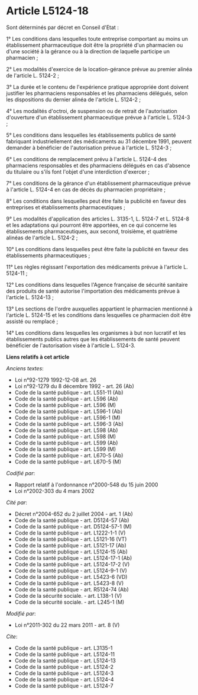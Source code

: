 # Article L5124-18

Sont déterminés par décret en Conseil d'Etat : 

1° Les conditions dans lesquelles toute entreprise comportant au moins un établissement pharmaceutique doit être la propriété
d'un pharmacien ou d'une société à la gérance ou à la direction de laquelle participe un pharmacien ; 

2° Les modalités d'exercice de la location-gérance prévue au premier alinéa de l'article L. 5124-2 ; 

3° La durée et le contenu de l'expérience pratique appropriée dont doivent justifier les pharmaciens responsables et les
pharmaciens délégués, selon les dispositions du dernier alinéa de l'article L. 5124-2 ; 

4° Les modalités d'octroi, de suspension ou de retrait de l'autorisation d'ouverture d'un établissement pharmaceutique prévue
à l'article L. 5124-3 ; 

5° Les conditions dans lesquelles les établissements publics de santé fabriquant industriellement des médicaments au 31
décembre 1991, peuvent demander à bénéficier de l'autorisation prévue à l'article L. 5124-3 ; 

6° Les conditions de remplacement prévu à l'article L. 5124-4 des pharmaciens responsables et des pharmaciens délégués en cas
d'absence du titulaire ou s'ils font l'objet d'une interdiction d'exercer ; 

7° Les conditions de la gérance d'un établissement pharmaceutique prévue à l'article L. 5124-4 en cas de décès du pharmacien
propriétaire ; 

8° Les conditions dans lesquelles peut être faite la publicité en faveur des entreprises et établissements pharmaceutiques ; 

9° Les modalités d'application des articles L. 3135-1, L. 5124-7 et L. 5124-8 et les adaptations qui pourront être apportées,
en ce qui concerne les établissements pharmaceutiques, aux second, troisième, et quatrième alinéas de l'article L. 5124-2 ; 

10° Les conditions dans lesquelles peut être faite la publicité en faveur des établissements pharmaceutiques ; 

11° Les règles régissant l'exportation des médicaments prévue à l'article L. 5124-11 ; 

12° Les conditions dans lesquelles l'Agence française de sécurité sanitaire des produits de santé autorise l'importation des
médicaments prévue à l'article L. 5124-13 ; 

13° Les sections de l'ordre auxquelles appartient le pharmacien mentionné à l'article L. 5124-15 et les conditions dans
lesquelles ce pharmacien doit être assisté ou remplacé ; 

14° Les conditions dans lesquelles les organismes à but non lucratif et les établissements publics autres que les
établissements de santé peuvent bénéficier de l'autorisation visée à l'article L. 5124-3.

**Liens relatifs à cet article**

_Anciens textes_:

  - Loi n°92-1279 1992-12-08 art. 26
  - Loi n°92-1279 du 8 décembre 1992 - art. 26 (Ab)
  - Code de la santé publique - art. L551-11 (Ab)
  - Code de la santé publique - art. L596 (Ab)
  - Code de la santé publique - art. L596 (M)
  - Code de la santé publique - art. L596-1 (Ab)
  - Code de la santé publique - art. L596-1 (M)
  - Code de la santé publique - art. L596-3 (Ab)
  - Code de la santé publique - art. L598 (Ab)
  - Code de la santé publique - art. L598 (M)
  - Code de la santé publique - art. L599 (Ab)
  - Code de la santé publique - art. L599 (M)
  - Code de la santé publique - art. L670-5 (Ab)
  - Code de la santé publique - art. L670-5 (M)

_Codifié par_:

  - Rapport relatif à l'ordonnance n°2000-548 du 15 juin 2000
  - Loi n°2002-303 du 4 mars 2002

_Cité par_:

  - Décret n°2004-652 du 2 juillet 2004 - art. 1 (Ab)
  - Code de la santé publique - art. D5124-57 (Ab)
  - Code de la santé publique - art. D5124-57-1 (M)
  - Code de la santé publique - art. L1222-1-1 (V)
  - Code de la santé publique - art. L5121-16 (VT)
  - Code de la santé publique - art. L5121-17 (Ab)
  - Code de la santé publique - art. L5124-15 (Ab)
  - Code de la santé publique - art. L5124-17-1 (Ab)
  - Code de la santé publique - art. L5124-17-2 (V)
  - Code de la santé publique - art. L5124-9-1 (V)
  - Code de la santé publique - art. L5423-6 (VD)
  - Code de la santé publique - art. L5423-8 (V)
  - Code de la santé publique - art. R5124-74 (Ab)
  - Code de la sécurité sociale. - art. L138-1 (V)
  - Code de la sécurité sociale. - art. L245-1 (M)

_Modifié par_:

  - Loi n°2011-302 du 22 mars 2011 - art. 8 (V)

_Cite_:

  - Code de la santé publique - art. L3135-1
  - Code de la santé publique - art. L5124-11
  - Code de la santé publique - art. L5124-13
  - Code de la santé publique - art. L5124-2
  - Code de la santé publique - art. L5124-3
  - Code de la santé publique - art. L5124-4
  - Code de la santé publique - art. L5124-7
